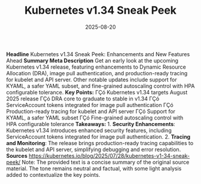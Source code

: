 ﻿---
title: Kubernetes v1.34 Sneak Peek
date: '2025-08-20'
category: Markets
summary: ''
slug: kubernetes v134 sneak peek
source_urls:
- https://kubernetes.io/blog/2025/07/28/kubernetes-v1-34-sneak-peek/
seo:
  title: Kubernetes v1.34 Sneak Peek | Hash n Hedge
  description: ''
  keywords:
  - news
  - markets
  - brief
---

**Headline** Kubernetes v1.34 Sneak Peek: Enhancements and New Features Ahead  **Summary Meta Description** Get an early look at the upcoming Kubernetes v1.34 release, featuring enhancements to Dynamic Resource Allocation (DRA), image pull authentication, and production-ready tracing for kubelet and API server. Other notable updates include support for KYAML, a safer YAML subset, and fine-grained autoscaling control with HPA configurable tolerance.  **Key Points:**  ΓÇó Kubernetes v1.34 targets August 2025 release ΓÇó DRA core to graduate to stable in v1.34 ΓÇó ServiceAccount tokens integrated for image pull authentication ΓÇó Production-ready tracing for kubelet and API server ΓÇó Support for KYAML, a safer YAML subset ΓÇó Fine-grained autoscaling control with HPA configurable tolerance  **Takeaways:**  1. **Security Enhancements**: Kubernetes v1.34 introduces enhanced security features, including ServiceAccount tokens integrated for image pull authentication. 2. **Tracing and Monitoring**: The release brings production-ready tracing capabilities to the kubelet and API server, simplifying debugging and error resolution.  **Sources** https://kubernetes.io/blog/2025/07/28/kubernetes-v1-34-sneak-peek/  Note: The provided text is a concise summary of the original source material. The tone remains neutral and factual, with some light analysis added to contextualize the key points. 
